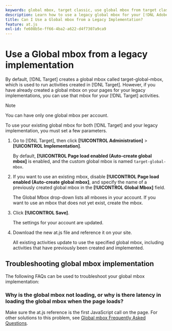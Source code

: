 ```yaml
---
keywords: global mbox, target classic, use global mbox from target classic
description: Learn how to use a legacy global mbox for your [!DNL Adobe Target] activities if you have already created a global mbox on your pages for your legacy implementations.
title: Can I Use a Global mbox from a Legacy Implementation?
feature: at.js
exl-id: fe608b5e-ff66-4ba2-a622-d4f7307a9ca9
---
```

# Use a Global mbox from a legacy implementation

By default, [!DNL Target] creates a global mbox called target-global-mbox, which is used to run activities created in [!DNL Target]. However, if you have already created a global mbox on your pages for your legacy implementations, you can use that mbox for your [!DNL Target] activities.

>[!NOTE]
>
>You can have only one global mbox per account.

To use your existing global mbox for both [!DNL Target] and your legacy implementation, you must set a few parameters. 

1. Go to [!DNL Target], then click **[!UICONTROL Administration]** > **[!UICONTROL Implementation]**.

   By default, **[!UICONTROL Page load enabled (Auto-create global mbox]** is enabled, and the custom global mbox is named `target-global-mbox`.

1. If you want to use an existing mbox, disable **[!UICONTROL Page load enabled (Auto-create global mbox]**, and specify the name of a previously created global mbox in the **[!UICONTROL Global Mbox]** field.

   The Global Mbox drop-down lists all mboxes in your account. If you want to use an mbox that does not yet exist, create the mbox.

1. Click **[!UICONTROL Save]**.

   The settings for your account are updated.

1. Download the new at.js file and reference it on your site.

   All existing activities update to use the specified global mbox, including activities that have previously been created and implemented.

## Troubleshooting global mbox implementation

The following FAQs can be used to troubleshoot your global mbox implementation:

### Why is the global mbox not loading, or why is there latency in loading the global mbox when the page loads?

Make sure the at.js reference is the first JavaScript call on the page. For other solutions to this problem, see [Global mbox Frequently Asked Questions](/help/dev/implement/client-side/atjs/global-mbox/global-mbox-faq.md).
